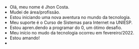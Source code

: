 - Olá, meu nome é Jhon Costa.
- Mudei de área/profissão.
- Estou  iniciando uma nova aventura no mundo da tecnologia.
- Meu suporte é o Curso de Sistemas para Internet na UNIESP.
- Estou apren.dendo a programar do 0, um ótimo desafio.
- Meu início no mudo da tecnologia ocorreu em fevereiro/2022.
- Estou amando!
- 
